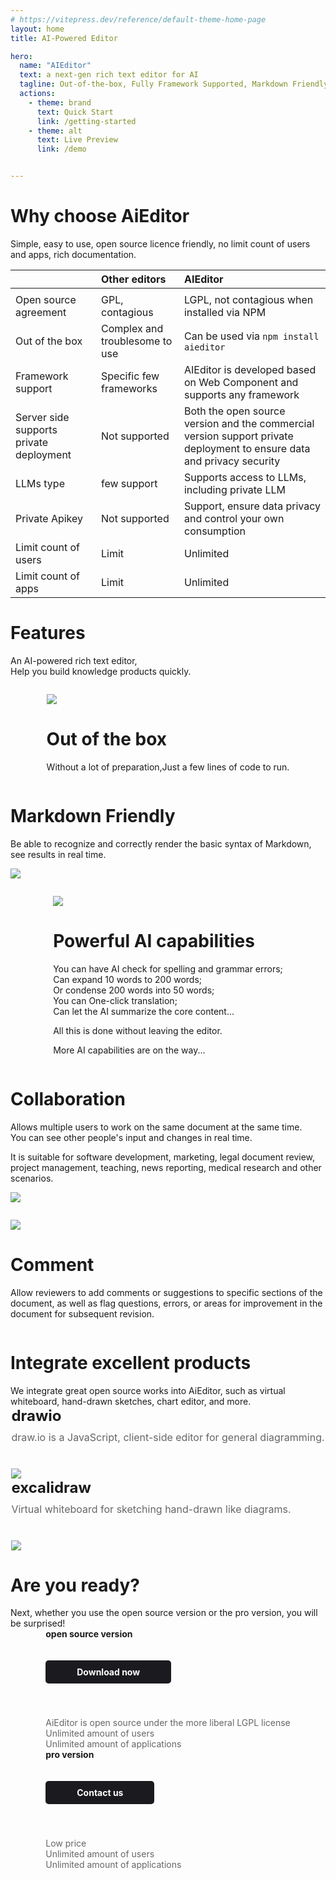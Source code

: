 ```yaml
---
# https://vitepress.dev/reference/default-theme-home-page
layout: home
title: AI-Powered Editor

hero:
  name: "AIEditor"
  text: a next-gen rich text editor for AI
  tagline: Out-of-the-box, Fully Framework Supported, Markdown Friendly
  actions:
    - theme: brand
      text: Quick Start
      link: /getting-started
    - theme: alt
      text: Live Preview
      link: /demo


---
```




<div class="aieditor-home">

# Why choose AiEditor

<div class="subtitle">


Simple, easy to use, open source licence friendly, no limit count of users and apps, rich documentation.

</div>

|                                         | Other editors                              | AIEditor                                                                                                                         |
|-----------------------------------------|:-------------------------------------------|:---------------------------------------------------------------------------------------------------------------------------------|
|                                         |
| Open source agreement                   | <Unhappy /> GPL, contagious                | <Check /> LGPL, not contagious when installed via NPM                                                                            |
| Out of the box                          | <Unhappy /> Complex and troublesome to use | <Check /> Can be used via `npm install aieditor`                                                                                 |
| Framework support                       | <Unhappy /> Specific few frameworks        | <Check /> AIEditor is developed based on Web Component and supports any framework                                                |
| Server side supports private deployment | <Unhappy /> Not supported                  | <Check /> Both the open source version and the commercial version support private deployment to ensure data and privacy security |
| LLMs type                               | <Unhappy /> few support                    | <Check /> Supports access to LLMs, including private LLM                                                                         |
| Private Apikey                          | <Unhappy /> Not supported                  | <Check /> Support, ensure data privacy and control your own consumption                                                          |
| Limit count of users                    | <Unhappy /> Limit                          | <Check /> Unlimited                                                                                                           |
| Limit count of apps                     | <Unhappy /> Limit                          | <Check /> Unlimited                                                                                                          |

</div>



<div class="feature">

#  Features


An AI-powered rich text editor,<br/>
Help you build knowledge products quickly.

</div>


<div style="display: flex;justify-content: center">
<div class="feature-list">

<div class="feature-image">

![](/assets/image/install-en.png)

</div>

<div class="feature-content">

<h1>Out of the box</h1>

Without a lot of preparation,Just a few lines of code to run.

</div>
</div>
</div>





<div style="display: flex;justify-content: center">
<div class="feature-list">



<div class="feature-content">

<h1>Markdown Friendly</h1>

Be able to recognize and correctly render the basic syntax of Markdown,
see results in real time.

</div>

<div class="feature-image">

![](/assets/image/markdown-en.png)

</div>

</div>
</div>



<div style="display: flex;justify-content: center">
<div class="feature-list">

<div class="feature-image">

![](/assets/image/ai-en.png)

</div>

<div class="feature-content">

<h1>Powerful AI capabilities</h1>

You can have AI check for spelling and grammar errors;<br/>
Can expand 10 words to 200 words;<br/>
Or condense 200 words into 50 words;<br/>
You can One-click translation;<br/>
Can let the AI summarize the core content...

All this is done without leaving the editor.

More AI capabilities are on the way...

</div>
</div>
</div>





<div style="display: flex;justify-content: center">
<div class="feature-list">



<div class="feature-content">

<h1>Collaboration</h1>

Allows multiple users to work on the same document at the same time. <br/>
You can see other people's input and changes in real time.

It is suitable for software development, marketing, legal document review, project management, teaching, news reporting, medical research and other scenarios.

</div>

<div class="feature-image">

![](/assets/image/feature1-en.png)

</div>

</div>
</div>

<div style="display: flex;justify-content: center">
<div class="feature-list">

<div class="feature-image">

![](/assets/image/comment-en.png)

</div>

<div class="feature-content">

<h1> Comment</h1>

Allow reviewers to add comments or suggestions to specific sections of the document, as well as flag questions, errors, or areas for improvement in the document for subsequent revision.

</div>
</div>
</div>






<div class="feature">

#  Integrate excellent products
<div class="subtitle">
We integrate great open source works into AiEditor, such as virtual whiteboard, hand-drawn sketches, chart editor, and more.
</div>
</div>

<div style="display: flex;justify-content: center">
<div class="excellent">

<div class="excellent-list">
<span style="font-weight:700;font-size: 24px;">drawio</span>
<div style="font-size: 16px;color:#666;height: 60px;padding-top: 10px">
draw.io is a JavaScript, client-side editor for general diagramming.
</div>
<img src="/assets/image/drawio.jpg" />
</div>


<div class="excellent-list">
<span style="font-weight:700;font-size: 24px">excalidraw</span>
<div style="font-size: 16px;color:#666;height: 60px;padding-top: 10px;">
Virtual whiteboard for sketching hand-drawn like diagrams.
</div>
<img src="/assets/image/excalidraw.jpg" />
</div>



</div>
</div>





<div class="aieditor-content">

# Are you ready?

<div class="subtitle">
Next, whether you use the open source version or the pro version, you will be surprised!
</div>

<div style="display: flex;justify-content: center">
<div class="version">

<div class="version-list">
<span style="font-weight:700;">open source version</span><br />

<a href="https://github.com/aieditor-team/aieditor" target="_blank" style="background: #1b1b1f;color: #fff;padding: 10px 50px;border-radius: 5px;font-weight: bold;font-size: 14px;margin: 20px 0 40px 0;text-decoration:none;display:inline-block">Download now</a>
<div style="font-size: 14px;color:#666;">
AiEditor is open source under the more liberal LGPL license<br />
Unlimited amount of users<br />
Unlimited amount of applications
</div>
</div>


<div class="version-list">
<span style="font-weight:700;">pro version</span><br />

<a href="contact-us" target="_blank" style="background: #1b1b1f;color: #fff;padding: 10px 50px;border-radius: 5px;font-weight: bold;font-size: 14px;margin: 20px 0 40px 0;text-decoration:none;display:inline-block">Contact us</a>
<div style="font-size: 14px;color:#666;">
Low price<br />
Unlimited amount of users<br />
Unlimited amount of applications
</div>
</div>


</div>
</div>
</div>

